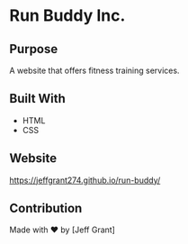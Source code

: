 # Run Buddy Inc.

## Purpose
A website that offers fitness training services.

## Built With
* HTML
* CSS

## Website
https://jeffgrant274.github.io/run-buddy/

## Contribution
Made with ❤️ by [Jeff Grant]
